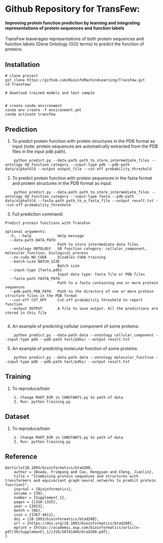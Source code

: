 # Github Repository for TransFew:  
#### Improving protein function prediction by learning and integrating representations of protein sequences and function labels

TransFew leaverages representations of both protein sequences and
function labels (Gene Ontology (GO) terms) to predict the function of proteins. 



## Installation
```
# clone project
git clone https://github.com/BioinfoMachineLearning/TransFew.git
cd TransFew/

# download trained models and test sample


# create conda environment
conda env create -f environment.yml
conda activate transfew
```


## Prediction
1. To predict protein function with protein structures in the PDB format as input (note: protein sequences are automatically extracted from the PDB files in the input pdb path).
```
    python predict.py --data-path path_to_store_intermediate_files --ontology GO_function_category --input-type pdb --pdb-path data/alphafold --output output_file --cut-off probability_threshold
```

2. To predict protein function with protein sequences in the fasta format and protein structures in the PDB format as input: 
```
    python predict.py --data-path path_to_store_intermediate_files --ontology GO_function_category --input-type fasta --pdb-path data/alphafold --fasta-path path_to_a_fasta_file --output result.txt --cut-off probability_threshold
```

3. Full prediction command: 
```
Predict protein functions with TransFun

optional arguments:
  -h, --help            Help message
  --data-path DATA_PATH
                        Path to store intermediate data files
  --ontology ONTOLOGY   GO function category: cellular_component, molecular_function, biological_process
  --no-cuda NO_CUDA     Disables CUDA training
  --batch-size BATCH_SIZE
                        Batch size
  --input-type {fasta,pdb}
                        Input data type: fasta file or PDB files
  --fasta-path FASTA_PATH
                        Path to a fasta containing one or more protein sequences
  --pdb-path PDB_PATH   Path to the directory of one or more protein structure files in the PDB format
  --cut-off CUT_OFF     Cut-off probability threshold to report function
  --output OUTPUT       A file to save output. All the predictions are stored in this file
  
```

4. An example of predicting cellular component of some proteins: 
```
    python predict.py --data-path data --ontology cellular_component --input-type pdb --pdb-path test/pdbs/ --output result.txt
```

5. An example of predicting molecular function of some proteins: 
```
    python predict.py --data-path data --ontology molecular_function --input-type pdb --pdb-path test/pdbs/ --output result.txt
```

## Training
1. To reproduce/train
```
    1. Change ROOT_DIR in CONSTANTS.py to path of data
    2. Run: python training.py
```


## Dataset
1. To reproduce/train
```
    1. Change ROOT_DIR in CONSTANTS.py to path of data
    2. Run: python training.py
```



## Reference
```
@article{10.1093/bioinformatics/btad208,
    author = {Boadu, Frimpong and Cao, Hongyuan and Cheng, Jianlin},
    title = "{Combining protein sequences and structures with transformers and equivariant graph neural networks to predict protein function}",
    journal = {Bioinformatics},
    volume = {39},
    number = {Supplement_1},
    pages = {i318-i325},
    year = {2023},
    month = {06},
    issn = {1367-4811},
    doi = {10.1093/bioinformatics/btad208},
    url = {https://doi.org/10.1093/bioinformatics/btad208},
    eprint = {https://academic.oup.com/bioinformatics/article-pdf/39/Supplement\_1/i318/50741489/btad208.pdf},
}

```


